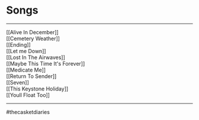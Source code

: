 # Songs

---

[[Alive In December]]  
[[Cemetery Weather]]  
[[Ending]]  
[[Let me Down]]  
[[Lost In The Airwaves]]  
[[Maybe This Time It's Forever]]  
[[Medicate Me]]  
[[Return To Sender]]  
[[Seven]]  
[[This Keystone Holiday]]  
[[Youll Float Too]]

---

#thecasketdiaries
